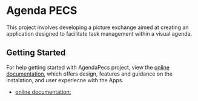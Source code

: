 # Agenda PECS

This project involves developing a picture exchange aimed at creating an application designed to facilitate task management within a visual agenda.

## Getting Started

For help getting started with AgendaPecs project, view the
[online documentation](https://nicoliniyo.github.io/agendapecs/), which offers design,
features and guidance on the instalation, and user experiecne with the Apps.

- [online documentation:](https://nicoliniyo.github.io/agendapecs/)



